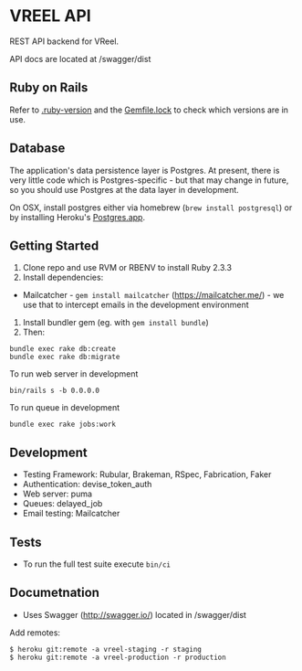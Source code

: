 # VREEL API

REST API backend for VReel.

API docs are located at /swagger/dist

Ruby on Rails
-------------

Refer to [.ruby-version](.ruby-version) and the [Gemfile.lock](Gemfile.lock) to check
which versions are in use.

Database
--------

The application's data persistence layer is Postgres. At present, there is very
little code which is Postgres-specific - but that may change in future, so you
should use Postgres at the data layer in development.

On OSX, install postgres either via homebrew (`brew install postgresql`) or by
installing Heroku's [Postgres.app](http://postgresapp.com).

Getting Started
---------------

1. Clone repo and use RVM or RBENV to install Ruby 2.3.3
1. Install dependencies:
  * Mailcatcher - `gem install mailcatcher` (https://mailcatcher.me/) - we use that to intercept emails in the development environment
1. Install bundler gem (eg. with `gem install bundle`)
1. Then:

```
bundle exec rake db:create
bundle exec rake db:migrate
```

To run web server in development

```
bin/rails s -b 0.0.0.0
```

To run queue in development

```
bundle exec rake jobs:work
```

Development
-----------

-   Testing Framework: Rubular, Brakeman, RSpec, Fabrication, Faker
-   Authentication: devise_token_auth
-   Web server: puma
-   Queues: delayed_job
-   Email testing: Mailcatcher


Tests
-----

- To run the full test suite execute `bin/ci`

Documetnation
-----

- Uses Swagger (http://swagger.io/) located in /swagger/dist 

Add remotes:

```
$ heroku git:remote -a vreel-staging -r staging
$ heroku git:remote -a vreel-production -r production
```
